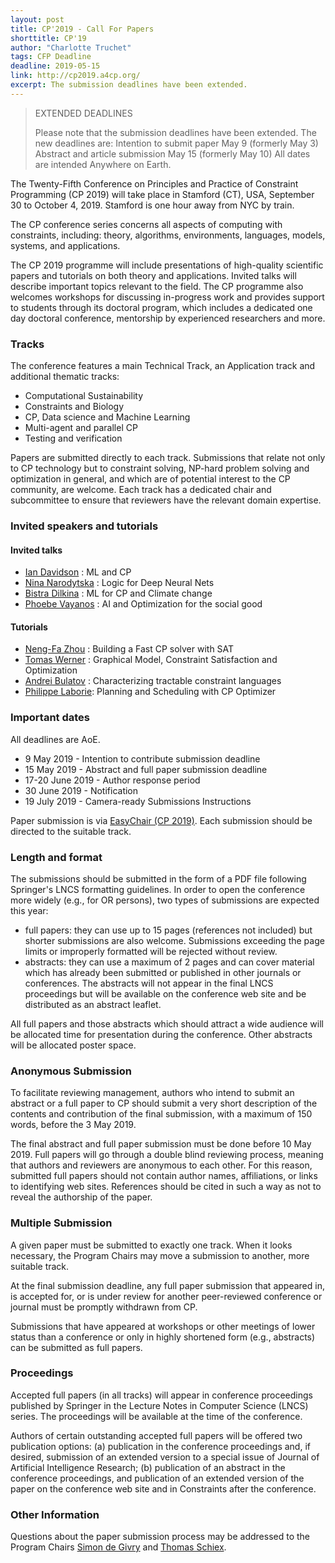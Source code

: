 ```yaml
---
layout: post
title: CP'2019 - Call For Papers
shorttitle: CP'19
author: "Charlotte Truchet"
tags: CFP Deadline
deadline: 2019-05-15
link: http://cp2019.a4cp.org/
excerpt: The submission deadlines have been extended.
---
```


> EXTENDED DEADLINES 
> 
> Please note that the submission deadlines have been extended. The new deadlines are:
> Intention to submit paper 			May 9 (formerly May 3)
> Abstract and article submission 		May 15 (formerly May 10)
> All dates are intended Anywhere on Earth.

The Twenty-Fifth Conference on Principles and Practice of Constraint Programming (CP 2019) will take place in Stamford (CT), USA, September 30 to October 4, 2019. Stamford is one hour away from NYC by train.

The CP conference series concerns all aspects of computing with constraints, including: theory, algorithms, environments, languages, models, systems, and applications.

The CP 2019 programme will include presentations of high-quality scientific papers and tutorials on both theory and applications. Invited talks will describe important topics relevant to the field. The CP programme also welcomes workshops for discussing in-progress work and provides support to students through its doctoral program, which includes a dedicated one day doctoral conference, mentorship by experienced researchers and more.

### Tracks

The conference features a main Technical Track, an Application track and additional thematic tracks:

- Computational Sustainability
- Constraints and Biology
- CP, Data science and Machine Learning
- Multi-agent and parallel CP
- Testing and verification

Papers are submitted directly to each track. Submissions that relate not only to CP technology but to constraint solving, NP-hard problem solving and optimization in general, and which are of potential interest to the CP community, are welcome. Each track has a dedicated chair and subcommittee to ensure that reviewers have the relevant domain expertise.

### Invited speakers and tutorials

#### Invited talks

+ [Ian Davidson](http://web.cs.ucdavis.edu/~davidson/) : ML and CP
+ [Nina Narodytska](https://research.vmware.com/researchers/nina-narodytska) : Logic for Deep Neural Nets
+ [Bistra Dilkina](https://www.cc.gatech.edu/people/bistra-dilkina) : ML for CP and Climate change
+ [Phoebe Vayanos](http://www-bcf.usc.edu/~vayanou/) : AI and Optimization for the social good

#### Tutorials

+ [Neng-Fa Zhou](http://www.sci.brooklyn.cuny.edu/~zhou/) : Building a Fast CP solver with SAT
+ [Tomas Werner](http://cmp.felk.cvut.cz/~werner/) : Graphical Model, Constraint Satisfaction and Optimization
+ [Andrei Bulatov](http://www.cs.sfu.ca/~abulatov/) : Characterizing tractable constraint languages
+ [Philippe Laborie](https://researcher.watson.ibm.com/researcher/view.php?person=fr-laborie): Planning and Scheduling with CP Optimizer

### Important dates

All deadlines are AoE.

+ 9 May 2019 - Intention to contribute submission deadline
+ 15 May 2019 - Abstract and full paper submission deadline
+ 17-20 June 2019 - Author response period
+ 30 June 2019 - Notification
+ 19 July 2019 - Camera-ready Submissions Instructions

Paper submission is via [EasyChair (CP 2019)](https://easychair.org/conferences/?conf=cp2019). Each submission should be directed to the suitable track.

### Length and format

The submissions should be submitted in the form of a PDF file following Springer's LNCS formatting guidelines. In order to open the conference more widely (e.g., for OR persons), two types of submissions are expected this year:

+ full papers: they can use up to 15 pages (references not included) but shorter submissions are also welcome. Submissions exceeding the page limits or improperly formatted will be rejected without review.
+ abstracts: they can use a maximum of 2 pages and can cover material which has already been submitted or published in other journals or conferences. The abstracts will not appear in the final LNCS proceedings but will be available on the conference web site and be distributed as an abstract leaflet.

All full papers and those abstracts which should attract a wide audience will be allocated time for presentation during the conference. Other abstracts will be allocated poster space.


### Anonymous Submission

To facilitate reviewing management, authors who intend to submit an abstract or a full paper to CP should submit a very short description of the contents and contribution of the final submission, with a maximum of 150 words, before the 3 May 2019.

The final abstract and full paper submission must be done before 10 May 2019. Full papers will go through a double blind reviewing process, meaning that authors and reviewers are anonymous to each other. For this reason, submitted full papers should not contain author names, affiliations, or links to identifying web sites. References should be cited in such a way as not to reveal the authorship of the paper.

### Multiple Submission

A given paper must be submitted to exactly one track. When it looks necessary, the Program Chairs may move a submission to another, more suitable track.

At the final submission deadline, any full paper submission that appeared in, is accepted for, or is under review for another peer-reviewed conference or journal must be promptly withdrawn from CP.

Submissions that have appeared at workshops or other meetings of lower status than a conference or only in highly shortened form (e.g., abstracts) can be submitted as full papers.

### Proceedings

Accepted full papers (in all tracks) will appear in conference proceedings published by Springer in the Lecture Notes in Computer Science (LNCS) series. The proceedings will be available at the time of the conference.

Authors of certain outstanding accepted full papers will be offered two publication options: (a) publication in the conference proceedings and, if desired, submission of an extended version to a special issue of Journal of Artificial Intelligence Research; (b) publication of an abstract in the conference proceedings, and publication of an extended version of the paper on the conference web site and in Constraints after the conference.

### Other Information

Questions about the paper submission process may be addressed to the Program Chairs [Simon de Givry](mailto:simon.de-givry@inra.fr) and [Thomas Schiex](mailto:schiex.thomas@gmail.com).